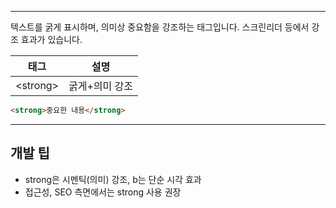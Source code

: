 
---
텍스트를 굵게 표시하며, 의미상 중요함을 강조하는 태그입니다. 스크린리더 등에서 강조 효과가 있습니다.

| 태그         | 설명                |
|--------------|---------------------|
| &lt;strong&gt;    | 굵게+의미 강조       |

```html
<strong>중요한 내용</strong>
```

---

## 개발 팁
- strong은 시멘틱(의미) 강조, b는 단순 시각 효과
- 접근성, SEO 측면에서는 strong 사용 권장
